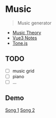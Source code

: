 # Music

> Music generator

* [Music Theory](./music.md)
* [Vue3 Notes](./vue3.md)
* [Tone.js](https://github.com/Tonejs/Tone.js)

## TODO

- [ ] music grid
- [ ] piano
- [ ] ...

## Demo

[Song 1](http://localhost:3000/#2060-1028-512-264-132-576-272-160-80-1152-264-528)
[Song 2](http://localhost:3000/#131-521-304-152-36-258-384-592-40-392-130-72-516-260-162-100-280-516-144-288-72-132-2304-1568-132-114-33-768-387-1152-72-544)
